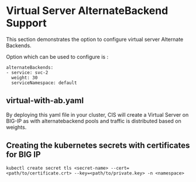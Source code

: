 # Virtual Server AlternateBackend Support

This section demonstrates the option to configure virtual server Alternate Backends.

Option which can be used to configure is :
```
alternateBackends:
- service: svc-2
  weight: 30
  serviceNamespace: default
```

## virtual-with-ab.yaml

By deploying this yaml file in your cluster, CIS will create a Virtual Server on BIG-IP as with alternatebackend pools and traffic is distributed based on weights.

## Creating the kubernetes secrets with certificates for BIG IP

```shell
kubectl create secret tls <secret-name> --cert=<path/to/certificate.crt> --key=<path/to/private.key> -n <namespace>
```
